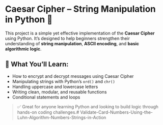 # Caesar Cipher – String Manipulation in Python 🔐

This project is a simple yet effective implementation of the **Caesar Cipher** using Python. It’s designed to help beginners strengthen their understanding of **string manipulation**, **ASCII encoding**, and **basic algorithmic logic**.

## 📌 What You’ll Learn:
- How to encrypt and decrypt messages using Caesar Cipher
- Manipulating strings with Python’s `ord()` and `chr()`
- Handling uppercase and lowercase letters
- Writing clean, modular, and reusable functions
- Conditional statements and loops

> ✅ Great for anyone learning Python and looking to build logic through hands-on coding challenges.#   V a l i d a t e - C a r d - N u m b e r s - U s i n g - t h e - L u h n - A l g o r i t h m - N u m b e r s - S t r i n g s - i n - A c t i o n  
 